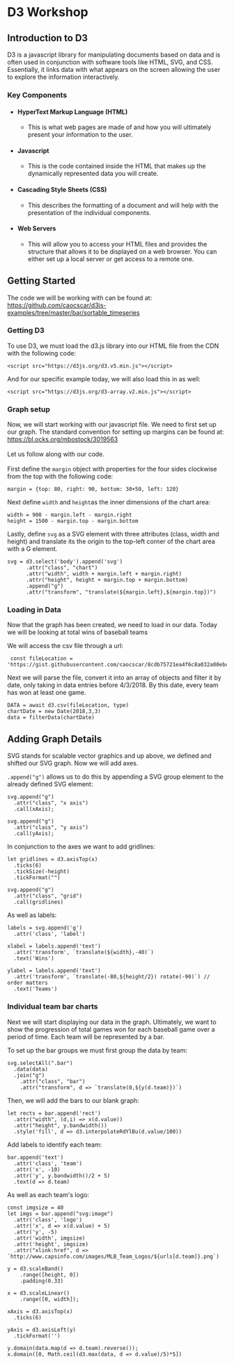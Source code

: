 # D3 Workshop
## Introduction to D3
D3 is a javascript library for manipulating documents based on data and is often used in conjunction with software tools like HTML, SVG, and CSS. Essentially, it links data with what appears on the screen allowing the user to explore the information interactively. 
### Key Components
- #### HyperText Markup Language (HTML)
    - This is what web pages are made of and how you will ultimately present your information to the user. 
- #### Javascript 
    - This is the code contained inside the HTML that makes up the dynamically represented data you will create. 
- #### Cascading Style Sheets (CSS)
    -  This describes the formatting of a document and will help with the presentation of the individual components. 
- #### Web Servers
    - This will allow you to access your HTML files and provides the structure that allows it to be displayed on a web browser. You can either set up a local server or get access to a remote one.

## Getting Started
The code we will be working with can be found at: https://github.com/caocscar/d3js-examples/tree/master/bar/sortable_timeseries


### Getting D3
To use D3, we must load the d3.js library into our HTML file from the CDN with the following code: 
<br>
```
<script src="https://d3js.org/d3.v5.min.js"></script>
```
And for our specific example today, we will also load this in as well:
```
<script src="https://d3js.org/d3-array.v2.min.js"></script>
```

### Graph setup
Now, we will start working with our javascript file. We need to first set up our graph. The standard convention for setting up margins can be found at: https://bl.ocks.org/mbostock/3019563 
<br>
<br>
Let us follow along with our code. 
<br>
<br>
First define the `margin` object with properties for the four sides clockwise from the top with the following code:
```
margin = {top: 80, right: 90, bottom: 30+50, left: 120}
```

Next define `width` and `height`as the inner dimensions of the chart area: 

```
width = 900 - margin.left - margin.right
height = 1500 - margin.top - margin.bottom
```

Lastly, define `svg` as a SVG element with three attributes (class, width and height) and translate its the origin to the top-left corner of the chart area with a G element. 
```
svg = d3.select('body').append('svg')
      .attr("class", "chart")
      .attr("width", width + margin.left + margin.right)
      .attr("height", height + margin.top + margin.bottom)
      .append("g")
      .attr("transform", "translate(${margin.left},${margin.top})")

```

### Loading in Data
Now that the graph has been created, we need to load in our data. Today we will be looking at total wins of baseball teams  

We will access the csv file through a url:

```
 const fileLocation = 'https://gist.githubusercontent.com/caocscar/8cdb75721ea4f6c8a032a00ebc73516c/raw/854bbee2faffb4f6947b6b6c2424b18ca5a8970e/mlb2018.csv'
```
Next we will parse the file, convert it into an array of objects and filter it by date, only taking in data entries before 4/3/2018. By this date, every team has won at least one game. 

```
DATA = await d3.csv(fileLocation, type)
chartDate = new Date(2018,3,3)
data = filterData(chartDate)

```

## Adding Graph Details 

SVG stands for scalable vector graphics and up above, we defined and shifted our SVG graph. Now we will add axes.

`.append("g")` allows us to do this by appending a SVG group element to the already defined SVG element:

```
svg.append("g")
  .attr("class", "x axis")
  .call(xAxis);

svg.append("g")
  .attr("class", "y axis")
  .call(yAxis);

```

In conjunction to the axes we want to add gridlines: 

```
let gridlines = d3.axisTop(x)
  .ticks(6)
  .tickSize(-height)
  .tickFormat("")

svg.append("g")			
  .attr("class", "grid")
  .call(gridlines)

  ```

As well as labels: 

```
labels = svg.append('g')
  .attr('class', 'label')

xlabel = labels.append('text')
  .attr('transform', `translate(${width},-40)`)
  .text('Wins')

ylabel = labels.append('text')
  .attr('transform', `translate(-80,${height/2}) rotate(-90)`) // order matters
  .text('Teams')

```

### Individual team bar charts 
Next we will start displaying our data in the graph. Ultimately, we want to show the progression of total games won for each baseball game over a period of time. Each team will be represented by a bar. 

To set up the bar groups we must first group the data by team: 

```
svg.selectAll(".bar")
  .data(data)
  .join("g")
    .attr("class", "bar")
    .attr("transform", d => `translate(0,${y(d.team)})`)

```
Then, we will add the bars to our blank graph: 
```
let rects = bar.append('rect')
  .attr("width", (d,i) => x(d.value))
  .attr("height", y.bandwidth())
  .style('fill', d => d3.interpolateRdYlBu(d.value/100))

```

Add labels to identify each team: 
```
bar.append('text')
  .attr('class', 'team')
  .attr('x', -10)
  .attr('y', y.bandwidth()/2 + 5)
  .text(d => d.team)

```

As well as each team's logo: 

```
const imgsize = 40
let imgs = bar.append("svg:image")
  .attr('class', 'logo')
  .attr('x', d => x(d.value) + 5)
  .attr('y', -5)
  .attr('width', imgsize)
  .attr('height', imgsize)
  .attr("xlink:href", d => `http://www.capsinfo.com/images/MLB_Team_Logos/${urls[d.team]}.png`)

```






  ```
  y = d3.scaleBand()
      .range([height, 0])
      .padding(0.33)

  x = d3.scaleLinear()
      .range([0, width]);
  
  xAxis = d3.axisTop(x)
    .ticks(6)

  yAxis = d3.axisLeft(y)
    .tickFormat('')
    
  y.domain(data.map(d => d.team).reverse());
  x.domain([0, Math.ceil(d3.max(data, d => d.value)/5)*5])
  ```